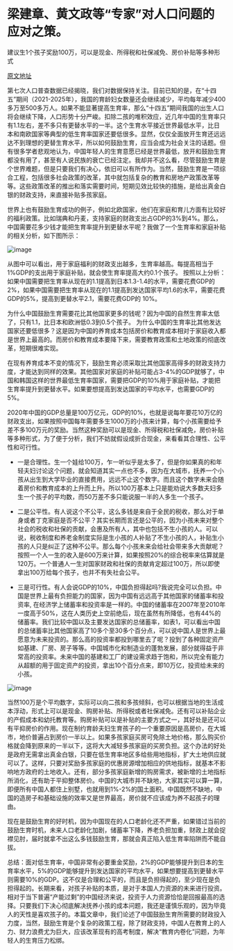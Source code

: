 # 梁建章、黄文政等“专家”对人口问题的应对之策。

建议生1个孩子奖励100万，可以是现金、所得税和社保减免、房价补贴等多种形式

[原文地址](http://www.ccg.org.cn/archives/63544)

第七次人口普查数据已经揭晓，我们对数据保持关注。目前已知的是，在“十四五”期间（2021-2025年），我国的育龄妇女数量还会继续减少，平均每年减少400多万至500多万人。如果不能显著提高生育率，那么“十四五”期间我国的出生人口将会继续下降，人口形势十分严峻。扣除二孩的堆积效应，近几年中国的生育率只有1.1左右，差不多只有更替水平的一半。这个生育水平接近世界最低水平，比日本和南欧国家等典型的低生育率国家还要低很多。显然，仅仅全面放开生育还远远达不到理想的更替生育水平，所以如何鼓励生育，应当会成为社会关注的话题。但有很多学者悲观地认为，中国年轻人的生育意愿已经是世界最低，放开和鼓励生育都没有用了，甚至有人说民族的衰亡已经注定。我却并不这么看，尽管鼓励生育是个世界难题，但是只要我们有决心，依旧可以有所作为。当然，鼓励生育是一项综合工程，包括很多社会政策的改革，其中就包括复杂的教育和房地产政策改革等等。这些政策改革的推出和落实需要时间，短期见效比较快的措施，是给出真金白银的财政支持，来直接补贴多孩家庭。

世界上也有鼓励生育成功的例子，例如北欧国家，他们在家庭和育儿方面有比较好的福利政策。比如瑞典和丹麦，支持家庭的财政支出占GDP的3%到4%。那么，中国需要花多少钱才能把生育率提升到更替水平呢？我做了一个生育率和家庭补贴的相关分析，如下图所示：

![image](https://user-images.githubusercontent.com/31200629/163593244-22ce1a70-1496-4fef-86a5-1fea1f76617b.png)

从图中可以看出，用于家庭福利的财政支出越多，生育率越高。每提高相当于1%GDP的支出用于家庭补贴，就会使生育率提高大约0.1个孩子。
按照以上分析：如果中国需要把生育率从现在的1.1提高到日本1.3-1.4的水平，需要花费GDP的2%，如果中国需要把生育率从现在的1.1提高到发达国家平均1.6的水平，需要花费GDP的5%，提高到更替水平2.1，需要花费GDP的 10%。

为什么中国鼓励生育需要花比其他国家更多的钱呢？因为中国的自然生育率太低了，只有1.1，比日本和欧洲低0.3到0.5个孩子。
为什么中国的生育率比其他发达国家还要低很多？这是因为中国的养育成本包括房价和教育成本相对于家庭收入都是世界上最高的。而房价和教育成本要降下来，需要教育政策和土地政策的彻底改革，短期很难实现。

在现有养育成本不变的情况下，鼓励生育必须采取比其他国家高得多的财政支持力度，才能达到同样的效果。其他国家对家庭的补贴可能占3-4%的GDP就够了，中国和韩国这样的世界最低生育率国家，需要把GDP的10%用于家庭补贴，才能把生育率提升到更替水平。如果要想提高到发达国家的平均水平，也需要GDP的5%。

2020年中国的GDP总量是100万亿元，GDP的10%，也就是说每年要花10万亿的财政支出，如果按照中国每年需要多生1000万的小孩来计算，每个小孩需要给予差不多100万元的奖励。当然这种奖励可以是现金、所得税和社保减免，房价补贴等多种形式，为了便于分析，我们不妨就假设成折合现金，来看看其合理性、公平性和可行性。

- 一是合理性。生一个娃给100万，乍一听似乎是太多了，但是你如果真的和年轻夫妇讨论这个问题，就会知道其实一点也不多，因为在大城市，抚养一个小孩从出生到大学毕业的直接费用，远远不止这个数字。而且这个数字未来会随着房价和教育成本的上升而上升。所以100万基本上只是能劝说大多数夫妇多生一个孩子的平均数，而50万差不多只能说服一半的人多生一个孩子。

- 二是公平性。有人说这个不公平，这么多钱是来自于全民的税收，那么对于单身或者丁克家庭是否不公平？其实长期而言还是公平的，因为小孩未来对整个社会的税收和社保的贡献，会惠及所有人，其中也包括不生小孩的人。可以说，税收制度和养老金制度实际是生小孩的人补贴了不生小孩的人，补贴生小孩的人只是纠正了这种不公平。那么每个小孩未来会给社会带来多大贡献呢？按照一个人一生的收入是600万来计算，如果按照20%的综合税率来估算就是120万。一个普通人一生对国家财政和社保的贡献肯定超过100万，所以即使拿出100万给每个孩子，也并不有失社会公平。

- 三是可行性。有人会说GDP的10%，中国负担得起吗?我说完全可以负担。中国是世界上最有负担能力的国家，因为中国有远远高于其他国家的储蓄率和投资率, 在经济学上储蓄率和投资率是一样的。中国的储蓄率在2007年至2010年一度高于50%，这在人类历史上空前绝后，现在虽然有所降低，也有44%的储蓄率。我们比较中国以及主要发达国家的总储蓄率，如表1，可以看出中国的总储蓄率比其他国家高了10多个至30多个百分点，可以说中国人是世界上最愿意为未来投资的。那么高的投资率都投到哪里去了呢？投到了各种固定资产如基建、厂房、房子等等。中国城市化和制造业的蓬勃发展，部分就得益于非常高的投资率。未来中国的基建和工厂的建设需求趋于饱和，所以完全有能力从超额的用于固定资产的投资，拿出10个百分点来，即10万亿，投资给未来的小孩。

![image](https://user-images.githubusercontent.com/31200629/163593257-63a5aafd-e162-4bb4-bcf1-bdedc0e56af4.png)

当然100万是个平均数字，实际可以向二孩和多孩倾斜，也可以根据当地的生活成本浮动，形式上可以是现金、购房补贴、所得税或者社保减免。还有可以补贴企业的产假成本和幼托教育等。购房补贴可以是补贴的主要方式之一，其好处是还可以有平抑房价的作用。现在制约育龄夫妇生育孩子的一个重要原因是高房价，在大城市，地价普遍占到房价一半以上。如果多孩家庭买房可免除土地价格，那么购买价格就会降到原来的一半以下，这将大大减轻多孩家庭的买房负担。这个办法的好处是政府无需拿出真金白银，只要在低生育率地区多给些用地指标，扩大土地供应就可以了。这样，只要对奖励多孩家庭的优惠房源增加相应的供地指标，就基本不影响地方政府的土地收入。还有，部分多孩家庭新增的购房需求，被新增的土地指标所消化，还有助于平抑整体房价。中国的大城市并不缺地，大家其实可以算一算，即便所有中国人都住上别墅，也就用到1%-2%的国土面积。中国既然不缺地，中国的造房子和基础设施的效率又是世界最高，房价就不应该成为养不起孩子的理由。

现在是鼓励生育的好时机，因为中国现在的人口老龄化还不严重，如果错过当前的鼓励生育时机，未来人口老龄化加剧，储蓄率下降，养老负担加重，财政上就会捉襟见肘，届时就拿不出这么多钱鼓励生育，那就会真正陷入低生育率陷阱而不能自拔。

总结：面对低生育率，中国非常有必要重金奖励，2%的GDP能够提升到日本的生育率水平，5%的GDP能够提升到发达国家的平均水平，如果想要提高到更替水平则需要10%的GDP。这不仅是合理和公平的，而且是负担得起的，至少现在是负担得起的。长期来看，对孩子补贴的本质，是对于本国人力资源的未来进行投资。相对于当下普遍“产能过剩”的中国经济来说，投资于人力资源恰恰是回报最高的选择。只要我们下决心彻底解决抚养小孩的成本问题，我还是谨慎乐观的，因为毕竟人的天性是喜欢孩子的。本篇文章中，我们论述了中国鼓励生育所需要的财政投入力度，当然，鼓励生育是个复杂的政策工程，除了财政支持，中国人在教育上的人力、财力浪费尤为巨大，应该改革现有的高考制度，解决“教育内卷化”问题，为年轻人的生育压力松绑。
